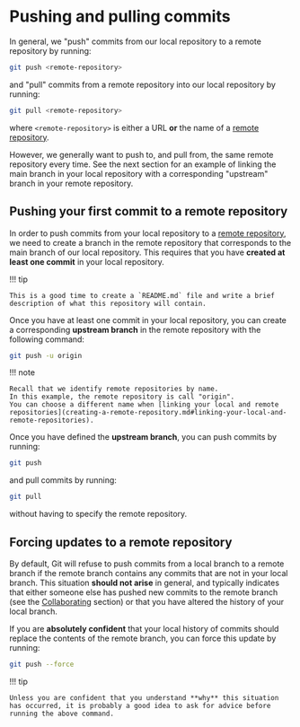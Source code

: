 # Pushing and pulling commits

In general, we "push" commits from our local repository to a remote repository by running:

```sh
git push <remote-repository>
```

and "pull" commits from a remote repository into our local repository by running:

```sh
git pull <remote-repository>
```

where `<remote-repository>` is either a URL **or** the name of a [remote repository](creating-a-remote-repository.md).

However, we generally want to push to, and pull from, the same remote repository every time.
See the next section for an example of linking the main branch in your local repository with a corresponding "upstream" branch in your remote repository.

## Pushing your first commit to a remote repository

In order to push commits from your local repository to a [remote repository](creating-a-remote-repository.md), we need to create a branch in the remote repository that corresponds to the main branch of our local repository.
This requires that you have **created at least one commit** in your local repository.

!!! tip

    This is a good time to create a `README.md` file and write a brief description of what this repository will contain.

Once you have at least one commit in your local repository, you can create a corresponding **upstream branch** in the remote repository with the following command:

```sh
git push -u origin
```

!!! note

    Recall that we identify remote repositories by name.
    In this example, the remote repository is call "origin".
    You can choose a different name when [linking your local and remote repositories](creating-a-remote-repository.md#linking-your-local-and-remote-repositories).

Once you have defined the **upstream branch**, you can push commits by running:

```sh
git push
```

and pull commits by running:

```sh
git pull
```

without having to specify the remote repository.

## Forcing updates to a remote repository

By default, Git will refuse to push commits from a local branch to a remote branch if the remote branch contains any commits that are not in your local branch.
This situation **should not arise** in general, and typically indicates that either someone else has pushed new commits to the remote branch (see the [Collaborating](../collaborating/README.md) section) or that you have altered the history of your local branch.

If you are **absolutely confident** that your local history of commits should replace the contents of the remote branch, you can force this update by running:

```sh
git push --force
```

!!! tip

    Unless you are confident that you understand **why** this situation has occurred, it is probably a good idea to ask for advice before running the above command.
